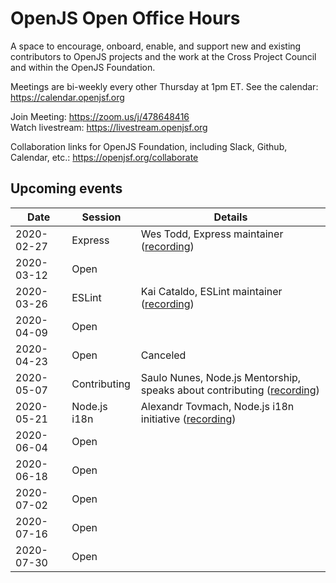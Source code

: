 # OpenJS Open Office Hours

A space to encourage, onboard, enable, and support new and existing contributors to OpenJS projects and the work at the Cross Project Council and within the OpenJS Foundation.

Meetings are bi-weekly every other Thursday at 1pm ET. See the calendar: https://calendar.openjsf.org

Join Meeting: https://zoom.us/j/478648416  
Watch livestream: https://livestream.openjsf.org

Collaboration links for OpenJS Foundation, including Slack, Github, Calendar, etc.: https://openjsf.org/collaborate

## Upcoming events

| Date       | Session      | Details         |
| ---------- | -------      | --------------- |
| 2020-02-27 | Express      | Wes Todd, Express maintainer ([recording](https://www.youtube.com/watch?v=OfFpI3vZlhY)) |
| 2020-03-12 | Open         |                 |
| 2020-03-26 | ESLint       | Kai Cataldo, ESLint maintainer ([recording](https://www.youtube.com/watch?v=v1xNRUPjzzo)) |
| 2020-04-09 | Open         |                 |
| 2020-04-23 | Open         | Canceled        |
| 2020-05-07 | Contributing | Saulo Nunes, Node.js Mentorship, speaks about contributing ([recording](https://www.youtube.com/watch?v=GXHQy_7euSs)) |
| 2020-05-21 | Node.js i18n | Alexandr Tovmach, Node.js i18n initiative ([recording](https://www.youtube.com/watch?v=Nf04NWTMk4Q)) |
| 2020-06-04 | Open         |                 |
| 2020-06-18 | Open         |                 |
| 2020-07-02 | Open         |                 |
| 2020-07-16 | Open         |                 |
| 2020-07-30 | Open         |                 |
